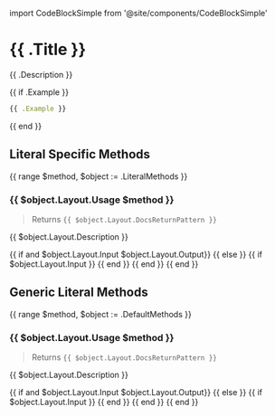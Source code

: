 import CodeBlockSimple from '@site/components/CodeBlockSimple'

# {{ .Title }}

{{ .Description }}

{{ if .Example }}
```js
{{ .Example }}
```
{{ end }}
## Literal Specific Methods
{{ range $method, $object := .LiteralMethods }}
### {{ $object.Layout.Usage $method }}
> Returns `{{ $object.Layout.DocsReturnPattern }}`

{{ $object.Layout.Description }}

{{ if and $object.Layout.Input $object.Layout.Output}}
<CodeBlockSimple input='{{$object.Layout.Input}}' output='{{$object.Layout.Output}}' />
{{ else }}
{{ if $object.Layout.Input }}
<CodeBlockSimple input='{{$object.Layout.Input}}' />
{{ end }}
{{ end }}
{{ end }}

## Generic Literal Methods
{{ range $method, $object := .DefaultMethods }}
### {{ $object.Layout.Usage $method }}
> Returns `{{ $object.Layout.DocsReturnPattern }}`

{{ $object.Layout.Description }}

{{ if and $object.Layout.Input $object.Layout.Output}}
<CodeBlockSimple input='{{$object.Layout.Input}}' output='{{$object.Layout.Output}}' />
{{ else }}
{{ if $object.Layout.Input }}
<CodeBlockSimple input='{{$object.Layout.Input}}' />
{{ end }}
{{ end }}
{{ end }}
